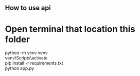 ## How to use api
# Open terminal that location this folder
python -m venv venv \
venv\Scripts\activate \
pip install -r requirements.txt \
python app.py
